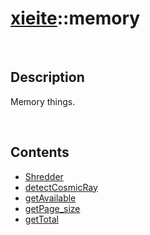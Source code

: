 # [xieite](./xieite.md)\:\:memory

&nbsp;

## Description
Memory things.

&nbsp;

## Contents
- [Shredder](./namespaces/memory/shredder.md)
- [detectCosmicRay](./namespaces/memory/detect_cosmic_ray.md)
- [getAvailable](./namespaces/memory/get_available.md)
- [getPage_size](./namespaces/memory/get_page_size.md)
- [getTotal](./namespaces/memory/get_total.md)
